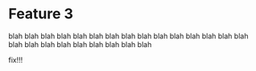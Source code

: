 # Feature 3

blah blah blah blah blah blah blah blah blah blah blah blah blah blah blah blah blah blah blah blah blah blah blah blah

fix!!!